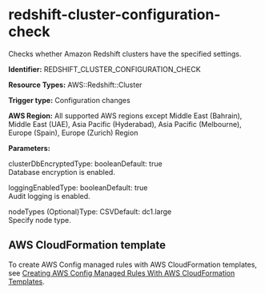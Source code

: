 # redshift\-cluster\-configuration\-check<a name="redshift-cluster-configuration-check"></a>

Checks whether Amazon Redshift clusters have the specified settings\. 

**Identifier:** REDSHIFT\_CLUSTER\_CONFIGURATION\_CHECK

**Resource Types:** AWS::Redshift::Cluster

**Trigger type:** Configuration changes

**AWS Region:** All supported AWS regions except Middle East \(Bahrain\), Middle East \(UAE\), Asia Pacific \(Hyderabad\), Asia Pacific \(Melbourne\), Europe \(Spain\), Europe \(Zurich\) Region

**Parameters:**

clusterDbEncryptedType: booleanDefault: true  
Database encryption is enabled\.

loggingEnabledType: booleanDefault: true  
Audit logging is enabled\.

nodeTypes \(Optional\)Type: CSVDefault: dc1\.large  
Specify node type\.

## AWS CloudFormation template<a name="w2aac12c33c15b9d489c17"></a>

To create AWS Config managed rules with AWS CloudFormation templates, see [Creating AWS Config Managed Rules With AWS CloudFormation Templates](aws-config-managed-rules-cloudformation-templates.md)\.